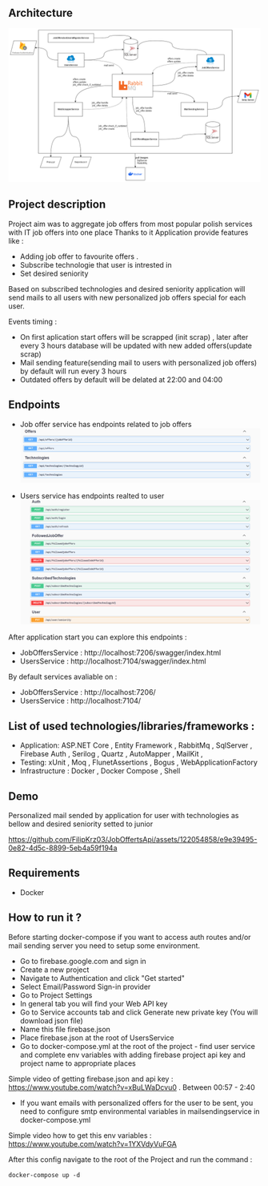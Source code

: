 ## Architecture

![Architecture](images/architecture.drawio.png)

## Project description

Project aim was to aggregate job offers from most popular polish services with IT job offers into one place
Thanks to it Application provide features like : 
- Adding job offer to favourite offers . 
- Subscribe technologie that user is intrested in 
- Set desired seniority

Based on subscribed technologies and desired seniority application will send mails to all users with new personalized job offers special for each user.

Events timing : 
- On first aplication start offers will be scrapped (init scrap) , later after every 3 hours database will be updated with new added offers(update scrap)
- Mail sending feature(sending mail to users with personalized job offers) by default will run every 3 hours
- Outdated offers by default will be delated at 22:00 and 04:00

## Endpoints
- Job offer service has endpoints related to job offers
![JobOffers](images/jobofferserviceendpoints.png) 

- Users service has endpoints realted to user 
![Users](images/userserviceendpoints.png)

After application start you can explore this endpoints :
- JobOffersService : http://localhost:7206/swagger/index.html
- UsersService : http://localhost:7104/swagger/index.html

By default services avaliable on : 
- JobOffersService : http://localhost:7206/
- UsersService : http://localhost:7104/

## List of used technologies/libraries/frameworks :
- Application: ASP.NET Core , Entity Framework , RabbitMq , SqlServer , Firebase Auth , Serilog , Quartz , AutoMapper , MailKit ,
- Testing: xUnit , Moq ,  FlunetAssertions , Bogus , WebApplicationFactory
- Infrastructure : Docker , Docker Compose , Shell 

## Demo
Personalized mail sended by application for user with technologies as bellow and desired seniority setted to junior

https://github.com/FilipKrz03/JobOffertsApi/assets/122054858/e9e39495-0e82-4d5c-8899-5eb4a59f194a

## Requirements
- Docker

## How to run it ?

Before starting docker-compose if you want to access auth routes and/or mail sending server you need to setup some environment.

- Go to firebase.google.com and sign in 
- Create a new project 
- Navigate to Authentication and click "Get started"
- Select Email/Password Sign-in provider
- Go to Project Settings
- In general tab you will find your Web API key 
- Go to Service accounts tab and click Generate new private key (You will download json file)
- Name this file firebase.json
- Place firebase.json at the root of UsersService
- Go to docker-compose.yml at the root of the project - find user service and complete env variables with adding firebase project api key and project name to appropriate places

Simple video of getting firebase.json and api key : https://www.youtube.com/watch?v=xBuLWaDcvu0 . Between 00:57 - 2:40

- If you want emails with personalized offers for the user to be sent, you need to configure smtp environmental variables in mailsendingservice in docker-compose.yml

Simple video how to get this env variables : https://www.youtube.com/watch?v=1YXVdyVuFGA

After this config navigate to the root of the Project and run the command : 

```shell 
docker-compose up -d
```





